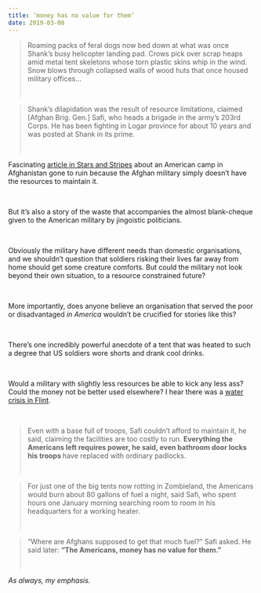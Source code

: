 ```yaml
---
title: ‘money has no value for them’
date: 2019-03-08
---
```


<!--kg-card-begin: html--><blockquote><p>Roaming packs of feral dogs now bed down at what was once Shank’s busy helicopter landing pad. Crows pick over scrap heaps amid metal tent skeletons whose torn plastic skins whip in the wind. Snow blows through collapsed walls of wood huts that once housed military offices&#8230;</p><br>
</blockquote>
<blockquote><p>Shank’s dilapidation was the result of resource limitations, claimed [Afghan Brig. Gen.] Safi, who heads a brigade in the army’s 203rd Corps. He has been fighting in Logar province for about 10 years and was posted at Shank in its prime.</p><br>
</blockquote>
<p>Fascinating <a href="https://www.stripes.com/welcome-to-zombieland-a-former-us-army-base-rots-in-the-hands-of-overwhelmed-afghans-1.570893" target="_blank" rel="noopener noreferrer">article in Stars and Stripes</a> about an American camp in Afghanistan gone to ruin because the Afghan military simply doesn&#8217;t have the resources to maintain it.</p><br>
<p>But it&#8217;s also a story of the waste that accompanies the almost blank-cheque given to the American military by jingoistic politicians.</p><br>
<p>Obviously the military have different needs than domestic organisations, and we shouldn&#8217;t question that soldiers risking their lives far away from home should get some creature comforts. But could the military not look beyond their own situation, to a resource constrained future?</p><br>
<p>More importantly, does anyone believe an organisation that served the poor or disadvantaged <em>in America</em> wouldn&#8217;t be crucified for stories like this?</p><br>
<p>There&#8217;s one incredibly powerful anecdote of a tent that was heated to such a degree that US soldiers wore shorts and drank cool drinks.</p><br>
<p>Would a military with slightly less resources be able to kick any less ass? Could the money not be better used elsewhere? I hear there was a <a href="https://www.theguardian.com/us-news/flint-water-crisis" target="_blank" rel="noopener noreferrer">water crisis in Flint</a>.</p><br>
<blockquote><p>Even with a base full of troops, Safi couldn’t afford to maintain it, he said, claiming the facilities are too costly to run. <strong>Everything the Americans left requires power, he said, even bathroom door locks his troops </strong>have replaced with ordinary padlocks.</p><br>
</blockquote>
<blockquote><p>For just one of the big tents now rotting in Zombieland, the Americans would burn about 80 gallons of fuel a night, said Safi, who spent hours one January morning searching room to room in his headquarters for a working heater.</p><br>
</blockquote>
<blockquote><p>“Where are Afghans supposed to get that much fuel?” Safi asked. He said later: <strong>“The Americans, money has no value for them.”</strong></p><br>
</blockquote>
<p><em>As always, my emphasis.</em></p><br>
<!--kg-card-end: html-->